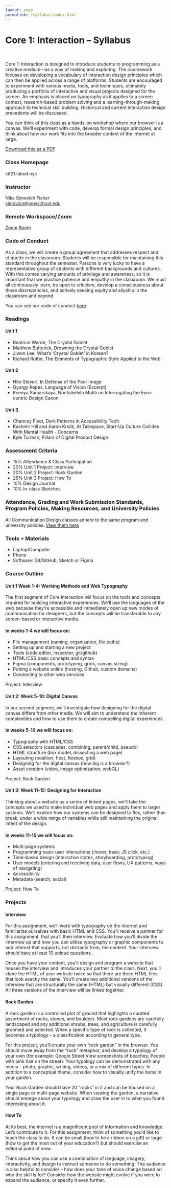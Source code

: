 ```yaml
---
layout: page
permalink: /syllabus/index.html
---
```


# Core 1: Interaction – Syllabus
<br/>
<p>
  Core 1: Interaction is designed to introduce students to programming as a creative medium—as a way of making and exploring. The coursework focuses on developing a vocabulary of interaction design principles which can then be applied across a range of platforms. Students are encouraged to experiment with various media, tools, and techniques, ultimately producing a portfolio of interactive and visual projects designed for the screen. An emphasis is placed on typography as it applies to a screen context, research-based problem solving and a learning-through-making approach to technical skill building. Historical and current interaction design precedents will be discussed.</p>
<p>
  You can think of this class as a hands-on workshop where our browser is a canvas. We’ll experiment with code, develop formal design principles, and think about how our work fits into the broader context of the internet at large.
</p>
<p>
<a href="../assets/syllabus.pdf">Download this as a PDF</a>
</p>

### Class Homepage

cif21.labud.nyc

### Instructor

Nika Simovich Fisher<br/>
simovicn@newschool.edu

### Remote Workspace/Zoom
[Zoom Room](https://NewSchool.zoom.us/my/nikafisher)


### Code of Conduct

As a class, we will create a group agreement that addresses respect and etiquette in the classroom. Students will be responsible for maintaining this standard throughout the semester. Parsons is very lucky to have a representative group of students with different backgrounds and cultures. With this comes varying amounts of privilege and awareness, so it is important that we practice patience and empathy in the classroom. We must all continuously learn, be open to criticism, develop a consciousness about these discrepancies, and actively seeking equity and allyship in the classroom and beyond.

You can see our code of conduct [here](https://paper.dropbox.com/doc/F21-Core-Interaction-1-Code-of-Conduct--BRQjqg9ZzJhM5t5ETNPiRxDvAQ-U7TZMGIuGrpF6EVVfR4c6)

### Readings
#### Unit 1
- Beatrice Warde, The Crystal Goblet
- Matthew Butterick, Drowning the Crystal Goblet
- Jiwon Lee, What’s ‘Crystal Goblet’ in Korean?
- Richard Rutter, The Elements of Typographic Style Applied to the Web


#### Unit 2
- Hito Steyerl, In Defense of the Poor Image
- Gyorgy Kepes, Language of Vision (Excerpt)
- Ksenya Samarskaya, Nontsikelelo Mutiti on Interrogating the Euro-centric Design Canon


#### Unit 3
- Chancey Fleet, Dark Patterns in Accessibility Tech
- Kashmir Hill and Aaron Krolik, At Talkspace, Start-Up Culture Collides With Mental Health - Concerns
- Kyle Turman, Pillars of Digital Product Design


### Assessment Criteria
- 15% Attendance & Class Participation    
- 20% Unit 1 Project: Interview
- 20% Unit 2 Project: Rock Garden
- 25% Unit 3 Project: How To
- 10% Design Journal
- 10% In-class Sketches

### Attendance, Grading and Work Submission Standards, Program Policies, Making Resources, and University Policies

All Communication Design classes adhere to the same program and university policies:
[View them here](https://docs.google.com/document/d/1u358io8doX_SVVMGqIM_oH5V0OIccneYu4Ww-uE55QM/edit)

### Tools + Materials
- Laptop/Computer
- Phone
- Software: Git/GitHub, Sketch or Figma

### Course Outline


#### Unit 1 Week 1-4: Working Methods and Web Typography

The first segment of Core Interaction will focus on the tools and concepts required for building interactive experiences. We’ll use the languages of the web because they’re accessible and immediately open up new modes of communication for designers, but the concepts will be transferable to any screen-based or interactive media.

#### In weeks 1-4 we will focus on:

- File management (naming, organization, file paths)
- Setting up and starting a new project
- Tools (code editor, inspector, git/github)
- HTML/CSS basic concepts and syntax
- Figma (components, prototyping, grids, canvas sizing)
- Putting a website online (hosting, Github, custom domains)
- Connecting to other web services

Project: Interview

#### Unit 2: Week 5-10: Digital Canvas

In our second segment, we’ll investigate how designing for the digital canvas differs from other media. We will aim to understand the inherent complexities and how to use them to create compelling digital experiences. 

#### In weeks 5-10 we will focus on:

- Typography with HTML/CSS
- CSS selectors (cascades, combining, parent/child, pseudo)
- HTML structure (box model, dissecting a web page)
- Layouting (position, float, flexbox, grid)
- Designing for the digital canvas (how big is a browser?)
- Asset creation (video, image optimization, webGL)

Project: Rock Garden

#### Unit 3: Week 11-15: Designing for Interaction

Thinking about a website as a series of linked pages, we’ll take the concepts we used to make individual web pages and apply them to larger systems. We’ll explore how our systems can be designed to flex, rather than break, under a wide range of variables while still maintaining the original intent of the design.

#### In weeks 11-15 we will focus on:

- Multi-page systems
- Programming basic user interactions (:hover, basic JS click, etc.)
- Time-based design (interactive states, storyboarding, prototyping)
- User models (entering and receiving data, user flows, UX patterns, ways of navigating)
- Accessibility
- Metadata (search, social)

Project: How To

### Projects

#### Interview
For this assignment, we’ll work with typography on the internet and familiarize ourselves with basic HTML and CSS. You’ll receive a partner for this assignment, that you’ll then interview. Evaluate how you’ll divide the interview up and how you can utilize typography or graphic components to add interest that supports, not distracts from, the content. Your interview should have at least 10 unique questions.

Once you have your content, you’ll design and program a website that houses the interview and introduces your partner to the class. Next, you’ll clone the HTML of your website twice so that there are three HTML files that look exactly the same. You’ll create two additional versions of the interview that are structurally the same (HTML) but visually different (CSS). All three versions of the interview will be linked together.

#### Rock Garden
A rock garden is a controlled plot of ground that highlights a curated assortment of rocks, stones, and boulders. Most rock gardens are carefully landscaped and any additional shrubs, trees, and agriculture is carefully groomed and selected. When a specific type of rock is collected, it becomes a typology – a classification according to general type.

For this project, you’ll create your own “rock garden” in the browser. You should move away from the “rock” metaphor, and develop a typology of your own (for example: Google Street View screenshots of beaches; People with pink hair on the street). Your typology can be demonstrated with any media – photo, graphic, writing, videos, or a mix of different types. In addition to a conceptual theme, consider how to visually unify the items in your garden.

Your Rock Garden should have 20 “rocks”  in it and can be housed on a single page or multi-page website. When viewing the garden, a narrative should emerge about your typology and draw the user in to what you found interesting about it.

#### How To
At its best, the internet is a magnificent pool of information and knowledge. Let’s contribute to it. For this assignment, think of something you’d like to teach the class to do. It can be small (how to tie a ribbon on a gift) or large (how to get the most out of your education?) but should exercise an editorial point of view. 

Think about how you can use a combination of language, imagery, interactivity, and design to instruct someone to do something. The audience is also helpful to consider – how does your tone of voice change based on who the skill is for? Consider how the website might evolve if you were to expand the audience, or specify it even further. 